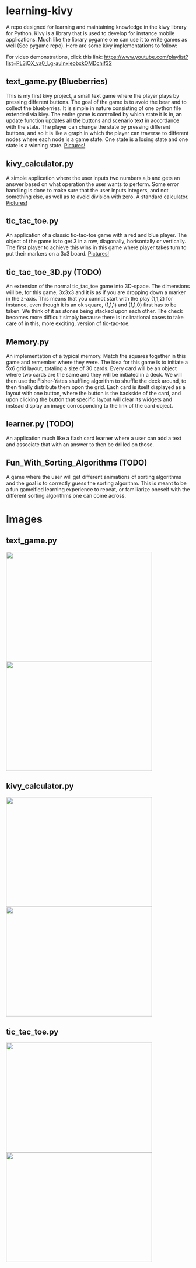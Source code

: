 # learning-kivy
A repo designed for learning and maintaining knowledge in the kiwy library for Python. Kivy is a library that is used to develop for instance mobile applications. Much like the library pygame one can use it to write games as well (See pygame repo). Here are some kivy implementations to follow:

For video demonstrations, click this link: https://www.youtube.com/playlist?list=PL3iOX_va0_Lg-aulnxieobxkOMDchif32

## text_game.py (Blueberries)
This is my first kivy project, a small text game where the player plays by pressing different buttons. The goal of the game is to avoid the bear and to collect the blueberries. It is simple in nature consisting of one python file extended via kivy. The entire game is controlled by which state it is in, an update function updates all the buttons and scenario text in accordance with the state. The player can change the state by pressing different buttons, and so it is like a graph in which the player can traverse to different nodes where each node is a game state. One state is a losing state and one state is a winning state. [Pictures!](#text_gamepy)

## kivy_calculator.py
A simple application where the user inputs two numbers a,b and gets an answer based on what operation the user wants to perform. Some error handling is done to make sure that the user inputs integers, and not something else, as well as to avoid division with zero. A standard calculator. [Pictures!](#kivy_calculatorpy-1)

## tic_tac_toe.py
An application of a classic tic-tac-toe game with a red and blue player. The object of the game is to get 3 in a row, diagonally, horisontally or vertically. The first player to achieve this wins in this game where player takes turn to put their markers on a 3x3 board. [Pictures!](#tic_tac_toepy-1)

## tic_tac_toe_3D.py (TODO)
An extension of the normal tic_tac_toe game into 3D-space. The dimensions will be, for this game, 3x3x3 and it is as if you are dropping down a marker in the z-axis. This means that you cannot start with the play (1,1,2) for instance, even though it is an ok square, (1,1,1) and (1,1,0) first has to be taken. We think of it as stones being stacked upon each other. The check becomes more difficult simply because there is inclinational cases to take care of in this, more exciting, version of tic-tac-toe.

## Memory.py
An implementation of a typical memory. Match the squares together in this game and remember where they were. The idea for this game is to initiate a 5x6 grid layout, totaling a size of 30 cards. Every card will be an object where two cards are the same and they will be initiated in a deck. We will then use the Fisher-Yates shuffling algorithm to shuffle the deck around, to then finally distribute them opon the grid. Each card is itself displayed as a layout with one button, where the button is the backside of the card, and upon clicking the button that specific layout will clear its widgets and instead display an image corrosponding to the link of the card object. 

## learner.py (TODO)
An application much like a flash card learner where a user can add a text and associate that with an answer to then be drilled on those.

## Fun_With_Sorting_Algorithms (TODO)
A game where the user will get different animations of sorting algorithms and the goal is to correctly guess the sorting algorithm. This is meant to be a fun gameified learning experience to repeat, or familiarize oneself with the different sorting algorithms one can come across. 


# Images
## text_game.py
<img src="https://user-images.githubusercontent.com/70810124/128862428-69ed0d4f-3f33-49e7-9226-b5b964f77dcc.png" width = "400" height = "300" />
<img src="https://user-images.githubusercontent.com/70810124/128862457-9399dc3a-2fe5-466e-bf64-4de1aa162c34.png" width = "400" height = "300" />


## kivy_calculator.py
<img src="https://user-images.githubusercontent.com/70810124/128889661-2a4b6685-ddae-4c01-86de-9fb4994e75fc.png" width = "400" height = "300" />
<img src="https://user-images.githubusercontent.com/70810124/128889665-b14157c4-8c21-4a41-b5e4-4bede05cfb0e.png" width = "400" height = "300" />

## tic_tac_toe.py
<img src ="https://user-images.githubusercontent.com/70810124/129105178-9f8598c8-587d-450e-87d8-44af13193234.png" width = "400" height = "300" />
<img src ="https://user-images.githubusercontent.com/70810124/129105184-d8a6f964-4a20-4b9f-a2d1-8326e3485df6.png" width = "400" height = "300" />
